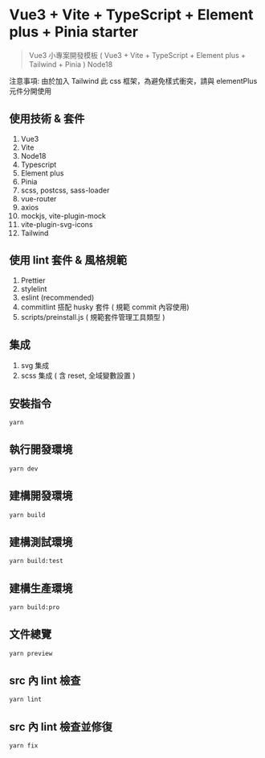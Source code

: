 # Vue3 + Vite + TypeScript + Element plus + Pinia starter

> Vue3 小專案開發模板 ( Vue3 + Vite + TypeScript + Element plus + Tailwind + Pinia ) Node18

注意事項: 由於加入 Tailwind 此 css 框架，為避免樣式衝突，請與 elementPlus 元件分開使用

## 使用技術 & 套件

1. Vue3
2. Vite
3. Node18
4. Typescript
5. Element plus
6. Pinia
7. scss, postcss, sass-loader
8. vue-router
9. axios
10. mockjs, vite-plugin-mock
11. vite-plugin-svg-icons
12. Tailwind

## 使用 lint 套件 & 風格規範

1. Prettier
2. stylelint
3. eslint (recommended)
3. commitlint  搭配 husky 套件 ( 規範 commit 內容使用)
4. scripts/preinstall.js ( 規範套件管理工具類型 )

## 集成

1. svg 集成
2. scss 集成 ( 含 reset, 全域變數設置 )

## 安裝指令

```bash
yarn
```

## 執行開發環境

```bash
yarn dev
```

## 建構開發環境

```bash
yarn build
```

## 建構測試環境

```bash
yarn build:test
```

## 建構生產環境

```bash
yarn build:pro
```

## 文件總覽

```bash
yarn preview
```

## src 內 lint 檢查

```bash
yarn lint
```

## src 內 lint 檢查並修復

```bash
yarn fix
```
